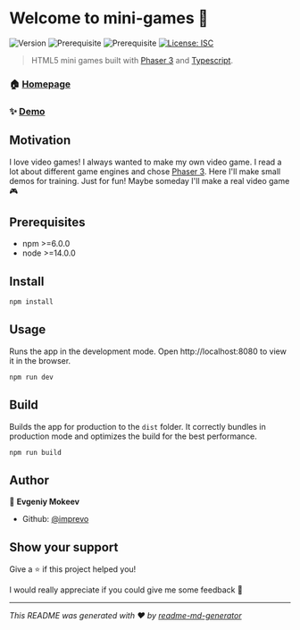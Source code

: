 # Welcome to mini-games 👋

![Version](https://img.shields.io/badge/version-1.0.0-blue.svg?cacheSeconds=2592000)
![Prerequisite](https://img.shields.io/badge/npm-%3E%3D6.0.0-blue.svg)
![Prerequisite](https://img.shields.io/badge/node-%3E%3D14.0.0-blue.svg)
[![License: ISC](https://img.shields.io/badge/License-ISC-yellow.svg)](#)

> HTML5 mini games built with [Phaser 3](https://phaser.io/phaser3) and [Typescript](https://www.typescriptlang.org/).

### 🏠 [Homepage](https://github.com/imprevo/mini-games)

### ✨ [Demo](https://imprevo.github.io/mini-games)

## Motivation

I love video games! I always wanted to make my own video game. I read a lot about different game engines and chose [Phaser 3](https://phaser.io/phaser3). Here I'll make small demos for training. Just for fun! Maybe someday I'll make a real video game 🎮

## Prerequisites

- npm >=6.0.0
- node >=14.0.0

## Install

```sh
npm install
```

## Usage

Runs the app in the development mode. Open http://localhost:8080 to view it in the browser.

```sh
npm run dev
```

## Build

Builds the app for production to the `dist` folder. It correctly bundles in production mode and optimizes the build for the best performance.

```sh
npm run build
```

## Author

👤 **Evgeniy Mokeev**

- Github: [@imprevo](https://github.com/imprevo)

## Show your support

Give a ⭐️ if this project helped you!

I would really appreciate if you could give me some feedback 🙏

---

_This README was generated with ❤️ by [readme-md-generator](https://github.com/kefranabg/readme-md-generator)_
